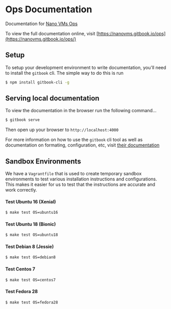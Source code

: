 # Ops Documentation
Documentation for [Nano VMs Ops](https://github.com/nanovms/ops)

To view the full documentation online, visit
[https://nanovms.gitbook.io/ops](https://nanovms.gitbook.io/ops/)

## Setup
To setup your development environment to write documentation, you'll need to
install the `gitbook` cli. The simple way to do this is run 

```sh
$ npm install gitbook-cli -g
```

## Serving local documentation
To view the documentation in the browser run the following command...

```sh
$ gitbook serve
```

Then open up your browser to `http://localhost:4000`

For more information on how to use the `gitbook` cli tool as well as
documentation on formating, configuration, etc, visit [their
documentation](https://toolchain.gitbook.com/)

## Sandbox Environments

We have a `Vagrantfile` that is used to create temporary sandbox environments
to test various installation instructions and configurations. This makes it
easier for us to test that the instructions are accurate and work correctly.


#### Test Ubuntu 16 (Xenial)

```sh
$ make test OS=ubuntu16
```

#### Test Ubuntu 18 (Bionic)

```sh
$ make test OS=ubuntu18
```

#### Test Debian 8 (Jessie)

```sh
$ make test OS=debian8
```

#### Test Centos 7

```sh
$ make test OS=centos7
```

#### Test Fedora 28

```sh
$ make test OS=fedora28
```

